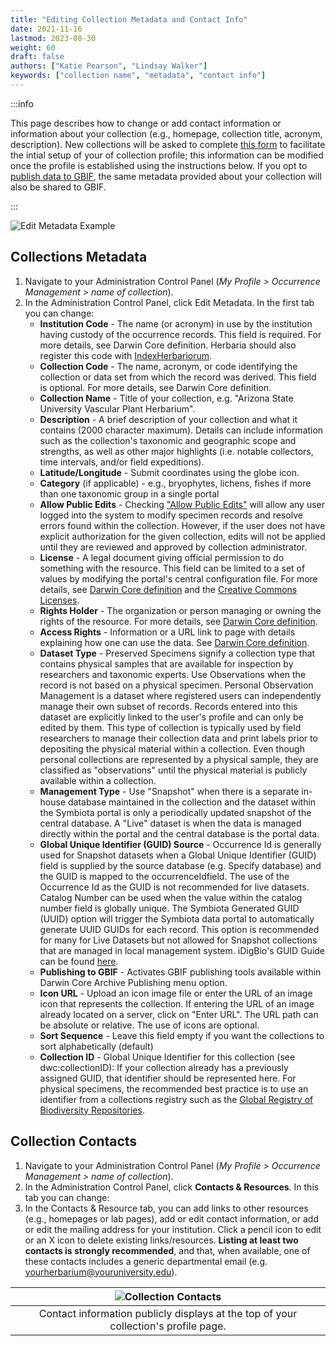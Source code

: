 ```yaml
---
title: "Editing Collection Metadata and Contact Info"
date: 2021-11-16
lastmod: 2023-08-30
weight: 60
draft: false
authors: ["Katie Pearson", "Lindsay Walker"]
keywords: ["collection name", "metadata", "contact info"]
---
```


:::info

This page describes how to change or add contact information or information about your collection (e.g., homepage, collection title, acronym, description). New collections will be asked to complete [this form](https://forms.gle/JcSB35c9wyPxiFPi7) to facilitate the intial setup of your of collection profile; this information can be modified once the profile is established using the instructions below. If you opt to [publish data to GBIF](/Collection_Manager_Guide/Data_Publishing/publishing_gbif), the same metadata provided about your collection will also be shared to GBIF.

:::

![Edit Metadata Example](/img/metadata_editor.png)

## Collections Metadata

1. Navigate to your Administration Control Panel (_My Profile > Occurrence Management > name of collection_).
2. In the Administration Control Panel, click Edit Metadata. In the first tab you can change:
   - **Institution Code** - The name (or acronym) in use by the institution having custody of the occurrence records. This field is required. For more details, see Darwin Core definition. Herbaria should also register this code with [IndexHerbariorum](https://sweetgum.nybg.org/science/ih/).
   - **Collection Code** - The name, acronym, or code identifying the collection or data set from which the record was derived. This field is optional. For more details, see Darwin Core definition.
   - **Collection Name** - Title of your collection, e.g. "Arizona State University Vascular Plant Herbarium".
   - **Description** - A brief description of your collection and what it contains (2000 character maximum). Details can include information such as the collection's taxonomic and geographic scope and strengths, as well as other major highlights (i.e. notable collectors, time intervals, and/or field expeditions).
   - **Latitude/Longitude** - Submit coordinates using the globe icon.
   - **Category** (if applicable) - e.g., bryophytes, lichens, fishes if more than one taxonomic group in a single portal
   - **Allow Public Edits** - Checking ["Allow Public Edits"](/Collection_Manager_Guide/Comments_Feedback/public_edits) will allow any user logged into the system to modify specimen records and resolve errors found within the collection. However, if the user does not have explicit authorization for the given collection, edits will not be applied until they are reviewed and approved by collection administrator.
   - **License** - A legal document giving official permission to do something with the resource. This field can be limited to a set of values by modifying the portal's central configuration file. For more details, see [Darwin Core definition](http://rs.tdwg.org/dwc/terms/index.htm#dcterms:license) and the [Creative Commons Licenses](https://creativecommons.org//cclicenses/).
   - **Rights Holder** - The organization or person managing or owning the rights of the resource. For more details, see [Darwin Core definition](http://rs.tdwg.org/dwc/terms/index.htm#dcterms:rightsHolder).
   - **Access Rights** - Information or a URL link to page with details explaining how one can use the data. See [Darwin Core definition](http://rs.tdwg.org/dwc/terms/index.htm#dcterms:accessRights).
   - **Dataset Type** - Preserved Specimens signify a collection type that contains physical samples that are available for inspection by researchers and taxonomic experts. Use Observations when the record is not based on a physical specimen. Personal Observation Management is a dataset where registered users can independently manage their own subset of records. Records entered into this dataset are explicitly linked to the user's profile and can only be edited by them. This type of collection is typically used by field researchers to manage their collection data and print labels prior to depositing the physical material within a collection. Even though personal collections are represented by a physical sample, they are classified as "observations" until the physical material is publicly available within a collection.
   - **Management Type** - Use "Snapshot" when there is a separate in-house database maintained in the collection and the dataset within the Symbiota portal is only a periodically updated snapshot of the central database. A "Live" dataset is when the data is managed directly within the portal and the central database is the portal data.
   - **Global Unique Identifier (GUID) Source** - Occurrence Id is generally used for Snapshot datasets when a Global Unique Identifier (GUID) field is supplied by the source database (e.g. Specify database) and the GUID is mapped to the occurrenceIdfield. The use of the Occurrence Id as the GUID is not recommended for live datasets. Catalog Number can be used when the value within the catalog number field is globally unique. The Symbiota Generated GUID (UUID) option will trigger the Symbiota data portal to automatically generate UUID GUIDs for each record. This option is recommended for many for Live Datasets but not allowed for Snapshot collections that are managed in local management system. iDigBio's GUID Guide can be found [here](https://www.figma.com/proto/ogNJfQqQkXkFo1ZA87gtsc/GUID-Explorable?node-id=2%3A3&scaling=contain&page-id=0%3A1&starting-point-node-id=2%3A3).
   - **Publishing to GBIF** - Activates GBIF publishing tools available within Darwin Core Archive Publishing menu option.
   - **Icon URL** - Upload an icon image file or enter the URL of an image icon that represents the collection. If entering the URL of an image already located on a server, click on "Enter URL". The URL path can be absolute or relative. The use of icons are optional.
   - **Sort Sequence** - Leave this field empty if you want the collections to sort alphabetically (default)
   - **Collection ID** - Global Unique Identifier for this collection (see dwc:collectionID): If your collection already has a previously assigned GUID, that identifier should be represented here. For physical specimens, the recommended best practice is to use an identifier from a collections registry such as the [Global Registry of Biodiversity Repositories](http://grbio.org).

## Collection Contacts

1. Navigate to your Administration Control Panel (_My Profile > Occurrence Management > name of collection_).
2. In the Administration Control Panel, click **Contacts & Resources**. In this tab you can change:
3. In the Contacts & Resource tab, you can add links to other resources (e.g., homepages or lab pages), add or edit contact information, or add or edit the mailing address for your institution. Click a pencil icon to edit or an X icon to delete existing links/resources. **Listing at least two contacts is strongly recommended**, and that, when available, one of these contacts includes a generic departmental email (e.g. yourherbarium@youruniversity.edu).

|                  ![Collection Contacts](/img/contactsexample.png)                   |
| :---------------------------------------------------------------------------------: |
| Contact information publicly displays at the top of your collection's profile page. |
